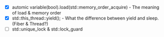 - [x] automic variable(bool).load(std::memory_order_acquire) - The meaning of load & memory order
- [x] std::this_thread::yield(); - What the difference between yield and sleep. (Fiber & Thread?)
- [ ] std::unique_lock & std::lock_guard
